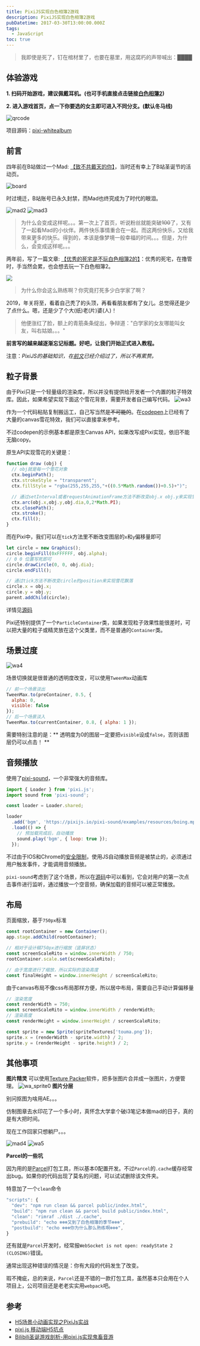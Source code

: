 ```yaml
---
title: PixiJS实现白色相簿2游戏
description: PixiJS实现白色相簿2游戏
pubDatetime: 2017-03-30T13:00:00.000Z
tags:
  - JavaScript
toc: true
---
```

> 我即使是死了，钉在棺材里了，也要在墓里，用这腐朽的声带喊出：████

## 体验游戏

**1. 扫码开始游戏，建议佩戴耳机。(也可手机直接点击链接[白色相簿2](http://www.deepred5.com/wa/))**

**2. 进入游戏首页，点一下你要选的女主即可进入不同分支。(默认冬马线)**

![qrcode](@/assets/images/PixiJS实现白色相簿2游戏/qrcode.jpg)

项目源码：[pixi-whitealbum](https://github.com/deepred5/pixi-whitealbum/)

<!-- more -->

## 前言
四年前在B站做过一个Mad: [【致不共戴天的你】](https://www.bilibili.com/video/av1977008)，当时还有幸上了B站圣诞节的活动页。

![board](@/assets/images/PixiJS实现白色相簿2游戏/board.png)

时过境迁，B站账号已永久封禁，而Mad也终究成为了时代的眼泪。

![mad2](@/assets/images/PixiJS实现白色相簿2游戏/mad2.png)
![mad3](@/assets/images/PixiJS实现白色相簿2游戏/mad3.png)

> 为什么会变成这样呢。。。第一次上了首页，听说粉丝就能突破~~100~~了，又有了一起看Mad的小伙伴。两件快乐事情重合在一起。而这两份快乐，又给我带来更多的快乐。得到的，本该是像梦境一般幸福的时间。。。但是，为什么，<ruby>会变成这样呢。。。<rp>(</rp><rt>被打死</rt><rp>)</rp></ruby>

两年前，写了一篇文章: [【优秀的死宅是不玩白色相簿2的】](https://zhuanlan.zhihu.com/p/32103273)：优秀的死宅，在撸管时，手当然会累，也会想去玩一下白色相簿2。

![](https://img.moegirl.org/common/e/eb/%E8%87%AA%E5%AD%A6_%E8%87%AA%E8%A7%89_%E7%99%BD%E5%AD%A6.png)

> 为什么你会这么熟练啊？你究竟打死多少白学家了啊？

2019，年关将至，看着自己秃了的头顶，再看看朋友都有了女儿。总觉得还是少了点什么。嗯，还是少了个大(纸)老(片)婆(人)！

> 他便涨红了脸，额上的青筋条条绽出，争辩道："白学家的女友哪能叫女友，叫右姑娘。。。"


**前言写的越来越逐渐忘记标题。好吧，让我们开始正式进入教程。**

注意：*PixiJS的基础知识，在[前文](/posts/PixiJS基础教程/)已经介绍过了，所以不再累赘。*

## 粒子背景
由于Pixi只是一个轻量级的渲染库，所以并没有提供给开发者一个内置的粒子特效库。因此，如果希望实现下面这个雪花背景，需要开发者自己编写代码。
![wa3](@/assets/images/PixiJS实现白色相簿2游戏/wa3.gif)

作为一个代码粘贴复制搬运工，自己写当然是~~不可能的~~。在[codepen](https://codepen.io/cojdev/pen/JEdYGP)上已经有了大量的canvas雪花特效，我们可以直接拿来参考。

不过codepen的示例基本都是原生Canvas API，如果改写成Pixi实现，依旧不能无脑copy。

原生API实现雪花的关键是：
```javascript
function draw (obj) {
  // obj就是每一个雪花对象
  ctx.beginPath();
  ctx.strokeStyle = "transparent";
  ctx.fillStyle = "rgba(255,255,255,"+((0.5*Math.random())+0.5)+")";

  // 通过setInterval或者requestAnimationFrame方法不断改变obj.x obj.y来实现雪花飘落
  ctx.arc(obj.x,obj.y,obj.dia,0,2*Math.PI);
  ctx.closePath();
  ctx.stroke();
  ctx.fill();
}
```
而在Pixi中，我们可以在`tick`方法里不断改变图层的`x`和`y`偏移量即可
```javascript
let circle = new Graphics();
circle.beginFill(0xFFFFFF, obj.alpha);
// 0 0 位置写死即可
circle.drawCircle(0, 0, obj.dia);
circle.endFill();

// 通过tick方法不断改变circle的position来实现雪花飘落
circle.x = obj.x;
circle.y = obj.y;
parent.addChild(circle);

```
详情见[源码](https://github.com/deepred5/pixi-whitealbum/blob/master/src/components/snow/snowFall.js#L36)

Pixi还特别提供了一个`ParticleContainer`类，如果发现粒子效果性能很差时，可以把大量的粒子或精灵放在这个父类里，而不是普通的`Container`类。

## 场景过度
![wa4](@/assets/images/PixiJS实现白色相簿2游戏/wa4.gif)

场景切换就是很普通的透明度改变，可以使用`TweenMax`动画库
```javascript
// 前一个场景淡出
TweenMax.to(preContainer, 0.5, { 
  alpha: 0,
  visible: false 
});
// 后一个场景淡入
TweenMax.to(currentContainer, 0.8, { alpha: 1 });
```
需要特别注意的是：** 透明度为0的图层一定要把`visible`设成`false`，否则该图层仍可以点击！ **

## 音频播放
使用了[pixi-sound](https://github.com/pixijs/pixi-sound)，一个非常强大的音频库。

```javascript
import { Loader } from 'pixi.js';
import sound from 'pixi-sound';

const loader = Loader.shared;

loader
  .add('bgm', 'https://pixijs.io/pixi-sound/examples/resources/boing.mp3')
  .load(() => {
    // 预加载完成后，自动播放
    sound.play('bgm', { loop: true });
  });
```
不过由于IOS和Chrome的[安全限制](https://goo.gl/7K7WLu)，使用JS自动播放音频是被禁止的，必须通过用户触发事件，才能调用音频播放。

`pixi-sound`考虑到了这个场景，所以在[源码](https://github.com/pixijs/pixi-sound/blob/51fa4470aae995685f97f2ef34194609e3efb451/src/webaudio/WebAudioContext.ts#L170)中可以看到，它会对用户的第一次点击事件进行监听，通过播放一个空音频，确保加载的音频可以被正常播放。

## 布局
页面缩放，基于`750px`标准
```javascript
const rootContainer = new Container();
app.stage.addChild(rootContainer);

// 相对于设计稿750px进行缩放（竖屏状态）
const screenScaleRito = window.innerWidth / 750;
rootContainer.scale.set(screenScaleRito);

// 由于宽度进行了缩放，所以实际的渲染高度
const finalHeight = window.innerHeight / screenScaleRito;
```
由于canvas布局不像css布局那样方便，所以居中布局，需要自己手动计算偏移量
```javascript
// 渲染宽度
const renderWidth = 750;
const screenScaleRito = window.innerWidth / renderWidth;
// 渲染高度
const renderHeight = window.innerHeight / screenScaleRito;

const sprite = new Sprite(spriteTextures['touma.png']);
sprite.x = (renderWidth - sprite.width) / 2;
sprite.y = (renderHeight - sprite.height) / 2;
```

## 其他事项

**图片精灵**
可以使用[Texture Packer](https://www.codeandweb.com/texturepacker)软件，把多张图片合并成一张图片，方便管理。
![wa_sprite0](@/assets/images/PixiJS实现白色相簿2游戏/wa_sprite0.png)
**图片分层**

别问抠图为啥用AE。。。

仿制图章去水印花了一个多小时，真怀念大学拿个破i3笔记本做mad的日子，真的是有大把时间。

现在工作回家只想躺尸。。。

![mad4](@/assets/images/PixiJS实现白色相簿2游戏/mad4.jpg)
![wa5](@/assets/images/PixiJS实现白色相簿2游戏/wa5.png)

**Parcel的一些坑**

因为用的是[Parcel](https://parceljs.org/)打包工具，所以基本0配置开发。不过`Parcel`的`.cache`缓存经常出bug。如果你的代码出现了莫名的问题，可以试试删除该文件夹。

特意加了一个`clean`命令
```javascript
"scripts": {
  "dev": "npm run clean && parcel public/index.html",
  "build": "npm run clean && parcel build public/index.html",
  "clean": "rimraf ./dist ./.cache",
  "prebuild": "echo ❄️❄️❄️又到了白色相簿的季节❄️❄️❄️",
  "postbuild": "echo ❄️❄️❄️你为什么那么熟练啊❄️❄️❄️",
}
```
还有就是`Parcel`开发时，经常报`WebSocket is not open: readyState 2 (CLOSING)`错误。

通常出现这种错误的情况是：你有大段的代码发生了改变。

瑕不掩疵，总的来说，`Parcel`还是不错的一款打包工具，虽然基本只会用在个人项目上，公司项目还是老老实实用`webpack`吧。

## 参考
* [H5场景小动画实现之PixiJs实战](https://zhuanlan.zhihu.com/p/31293136)
* [pixi.js 移动端H5坑点](https://zhuanlan.zhihu.com/p/56029920)
* [Bilibili圣诞游戏剖析-用pixi.js实现鬼畜音游](https://zhuanlan.zhihu.com/p/32298391)